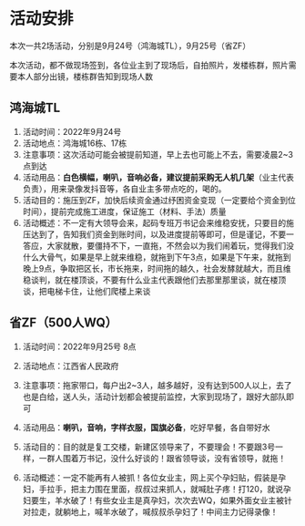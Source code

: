 # 活动安排

本次一共2场活动，分别是9月24号（鸿海城TL），9月25号（省ZF）

本次活动，都不做现场签到，各位业主到了现场后，自拍照片，发楼栋群，照片需要本人部分出镜，楼栋群告知到现场人数



## 鸿海城TL

1. 活动时间：2022年9月24号
2. 活动地点：鸿海城16栋、17栋
3. 注意事项：这次活动可能会被提前知道，早上去也可能上不去，需要凌晨2~3点到达
4. 活动用品：**白色横幅，喇叭，音响必备，建议提前采购无人机几架**（业主代表负责），用来录像发抖音等，各自业主多带点吃的，喝的。
5. 活动目的：施压到ZF，加快后续资金通过纾困资金变现（一定要给个资金到位时间），提前完成施工进度，保证施工（材料、手法）质量
6. 活动概述：不一定有大领导会来，起码专班万书记会来维稳安抚，只要目的施压达到了，告知我们资金到账时间，以及进度提前等即可，但是谨记，不要一答应，大家就散，要僵持不下，一直拖，不然会以为我们闹着玩，觉得我们没什么大骨气，如果是早上就来维稳，就拖到下午3点，如果是下午来，就拖到晚上9点，争取把区长，市长拖来，时间拖的越久，社会发酵就越大，而且维稳谈判，就在楼顶谈，不要有什么业主代表跟他们去那里那里谈，就在楼顶谈，把电梯卡住，让他们爬楼上来谈

## 省ZF（500人WQ）

1. 活动时间：2022年9月25号 8点

2. 活动地点：江西省人民政府

3. 注意事项：拖家带口，每户出2~3人，越多越好，没有达到500人以上，去了也是白给，送人头，活动计划都会被提前监控，大家到现场了，跟好大部队即可

4. 活动用品：**喇叭，音响，字样衣服，国旗必备**，吃好早餐，各自带好水

5. 活动目的：目的就是复工交楼，新建区领导来了，不要理会！不要跟3号一样，一群人围着万书记，没什么好谈的！跟省领导谈，没有省领导，就拖！

6. 活动概述：一定不能再有人被抓！各位女业主，网上买个孕妇贴，假装是孕妇，手拉手，把主力围在里面，叔叔过来抓人，就喊肚子疼！打120，就说孕妇要生，羊水破了！有些女业主是真孕妇，次次去WQ，如果外面女业主被针对拉走，就躺地上，喊羊水破了，喊叔叔杀孕妇了！中间主力记得录像！

   
